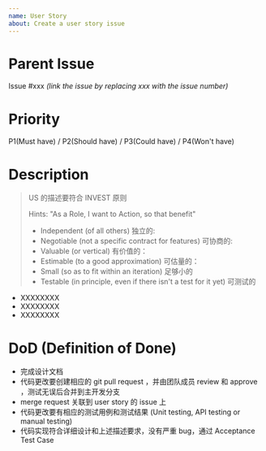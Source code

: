 ```yaml
---
name: User Story
about: Create a user story issue
---
```


# Parent Issue
Issue #xxx *(link the issue by replacing xxx with the issue number)*

# Priority
P1(Must have) / P2(Should have) / P3(Could have) / P4(Won't have)

# Description

> US 的描述要符合 INVEST 原则
>
> Hints: "As a Role, I want to Action, so that benefit"
>   - Independent (of all others) 独立的: 
>   - Negotiable (not a specific contract for features) 可协商的: 
>   - Valuable (or vertical) 有价值的： 
>   - Estimable (to a good approximation) 可估量的： 
>   - Small (so as to fit within an iteration) 足够小的
>   - Testable (in principle, even if there isn't a test for it yet) 可测试的

* XXXXXXXX
* XXXXXXXX
* XXXXXXXX

# DoD (Definition of Done)

- 完成设计文档
- 代码更改要创建相应的 git pull request ，并由团队成员 review 和 approve ，测试无误后合并到主开发分支
- merge request 关联到 user story 的 issue 上
- 代码更改要有相应的测试用例和测试结果 (Unit testing, API testing or manual testing)
- 代码实现符合详细设计和上述描述要求，没有严重 bug，通过 Acceptance Test Case